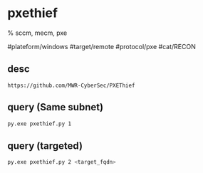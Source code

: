 # pxethief
% sccm, mecm, pxe

#plateform/windows  #target/remote  #protocol/pxe #cat/RECON

## desc
```
https://github.com/MWR-CyberSec/PXEThief
```

## query (Same subnet)
```bash
py.exe pxethief.py 1
```

## query (targeted)
```bash
py.exe pxethief.py 2 <target_fqdn>
```
